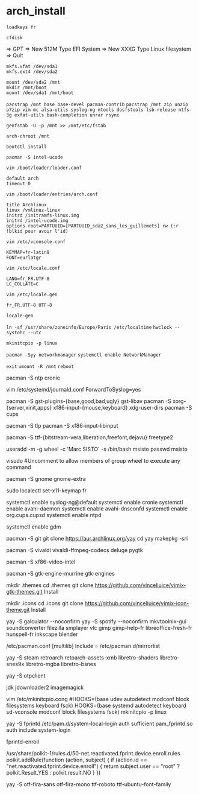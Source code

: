 # arch_install

```loadkeys fr```

```cfdisk```

=> GPT
=> New 512M Type EFI System
=> New XXXG Type Linux filesystem
=> Quit

```
mkfs.vfat /dev/sda1
mkfs.ext4 /dev/sda2
```

```
mount /dev/sda2 /mnt
mkdir /mnt/boot
mount /dev/sda1 /mnt/boot
```

```pacstrap /mnt base base-devel pacman-contrib```
```pacstrap /mnt zip unzip p7zip vim mc alsa-utils syslog-ng mtools dosfstools lsb-release ntfs-3g exfat-utils bash-completion unrar rsync```

```genfstab -U -p /mnt >> /mnt/etc/fstab```

```arch-chroot /mnt```

```bootctl install```

```pacman -S intel-ucode```

```vim /boot/loader/loader.conf```
```
default arch
timeout 0
```

```vim /boot/loader/entries/arch.conf```
```
title Archlinux
linux /vmlinuz-linux
initrd /initramfs-linux.img
initrd /intel-ucode.img
options root=PARTUUID=[PARTUUID_sda2_sans_les_guillemets] rw (:r !blkid pour avoir l'id)
```

```vim /etc/vconsole.conf```
```
KEYMAP=fr-latin9
FONT=eurlatgr
```

```vim /etc/locale.conf```
```
LANG=fr_FR.UTF-8
LC_COLLATE=C
```

```vim /etc/locale.gen```
```
fr_FR.UTF-8 UTF-8
```

```locale-gen```

```ln -sf /usr/share/zoneinfo/Europe/Paris /etc/localtime```
```hwclock --systohc --utc```

```mkinitcpio -p linux```

```pacman -Syy networkmanager```
```systemctl enable NetworkManager```

```exit```
```umount -R /mnt```
```reboot```



pacman -S ntp cronie

vim /etc/systemd/journald.conf 
ForwardToSyslog=yes

pacman -S gst-plugins-{base,good,bad,ugly} gst-libav
pacman -S xorg-{server,xinit,apps} xf86-input-{mouse,keyboard} xdg-user-dirs
pacman -S cups

pacman -S tlp
pacman -S xf86-input-libinput

pacman -S ttf-{bitstream-vera,liberation,freefont,dejavu} freetype2

useradd -m -g wheel -c 'Marc SISTO' -s /bin/bash msisto
passwd msisto

visudo
#Uncomment to allow members of group wheel to execute any command

pacman -S gnome gnome-extra

sudo localectl set-x11-keymap fr

systemctl enable syslog-ng@default
systemctl enable cronie
systemctl enable avahi-daemon
systemctl enable avahi-dnsconfd
systemctl enable org.cups.cupsd
systemctl enable ntpd

systemctl enable gdm

pacman -S git
git clone https://aur.archlinux.org/yay
cd yay
makepkg -sri

pacman -S vivaldi vivaldi-ffmpeg-codecs deluge pygtk

pacman -S xf86-video-intel 

pacman -S gtk-engine-murrine gtk-engines

mkdir .themes
cd .themes
git clone https://github.com/vinceliuice/vimix-gtk-themes.git
Install

mkdir .icons
cd .icons
git clone https://github.com/vinceliuice/vimix-icon-theme.git
Install

yay -S galculator --noconfirm
yay -S spotify --noconfirm
mkvtoolnix-gui
soundconverter
filezilla
smplayer
vlc
gimp gimp-help-fr libreoffice-fresh-fr hunspell-fr inkscape blender

/etc/pacman.conf
[multilib]
Include = /etc/pacman.d/mirrorlist

yay -S steam
retroarch retoarch-assets-xmb libretro-shaders libretro-snes9x libretro-mgba libretro-bsnes

yay -S otpclient

jdk
jdownloader2
imagemagick

vim /etc/mkinitcpio.cong
#HOOKS=(base udev autodetect modconf block filesystems keyboard fsck)
HOOKS=(base systemd autodetect keyboard sd-vconsole modconf block filesystems fsck)
mkinitcpio -p linux

yay -S fprintd
/etc/pam.d/system-local-login
auth      sufficient pam_fprintd.so
auth      include   system-login

fprintd-enroll

/usr/share/polkit-1/rules.d/50-net.reactivated.fprint.device.enroll.rules
polkit.addRule(function (action, subject) {
  if (action.id == "net.reactivated.fprint.device.enroll") {
    return subject.user == "root" ? polkit.Result.YES : polkit.result.NO
  }
})

yay -S otf-fira-sans otf-fira-mono ttf-roboto ttf-ubuntu-font-family


